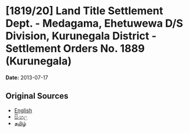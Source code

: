 # [1819/20] Land Title Settlement Dept. - Medagama, Ehetuwewa D/S Division, Kurunegala District - Settlement Orders No. 1889 (Kurunegala)

**Date:** 2013-07-17

## Original Sources

- [English](https://documents.gov.lk/view/extra-gazettes/2013/7/1819-20_E.pdf)
- [සිංහල](https://documents.gov.lk/view/extra-gazettes/2013/7/1819-20_S.pdf)
- [தமிழ்](https://documents.gov.lk/view/extra-gazettes/2013/7/1819-20_T.pdf)
